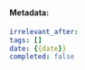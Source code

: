 #
<!-- title of note ^^ -->


#### Metadata:
```yaml
irrelevant_after:
tags: []
date: {{date}}
completed: false
```